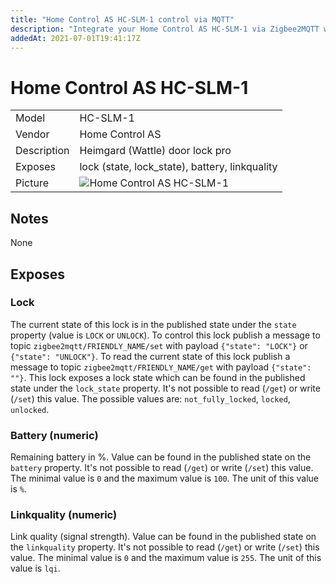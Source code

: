 ```yaml
---
title: "Home Control AS HC-SLM-1 control via MQTT"
description: "Integrate your Home Control AS HC-SLM-1 via Zigbee2MQTT with whatever smart home infrastructure you are using without the vendors bridge or gateway."
addedAt: 2021-07-01T19:41:17Z
---
```


<!-- !!!! -->
<!-- ATTENTION: This file is auto-generated through docgen! -->
<!-- You can only edit the "## Notes"-Section. -->
<!-- !!!! -->

# Home Control AS HC-SLM-1

|     |     |
|-----|-----|
| Model | HC-SLM-1  |
| Vendor  | Home Control AS  |
| Description | Heimgard (Wattle) door lock pro |
| Exposes | lock (state, lock_state), battery, linkquality |
| Picture | ![Home Control AS HC-SLM-1](https://psi-4ward.github.io/zigbee2mqtt.io/images/devices/HC-SLM-1.jpg) |


## Notes

None



## Exposes

### Lock 
The current state of this lock is in the published state under the `state` property (value is `LOCK` or `UNLOCK`).
To control this lock publish a message to topic `zigbee2mqtt/FRIENDLY_NAME/set` with payload `{"state": "LOCK"}` or `{"state": "UNLOCK"}`.
To read the current state of this lock publish a message to topic `zigbee2mqtt/FRIENDLY_NAME/get` with payload `{"state": ""}`.
This lock exposes a lock state which can be found in the published state under the `lock_state` property. It's not possible to read (`/get`) or write (`/set`) this value. The possible values are: `not_fully_locked`, `locked`, `unlocked`.

### Battery (numeric)
Remaining battery in %.
Value can be found in the published state on the `battery` property.
It's not possible to read (`/get`) or write (`/set`) this value.
The minimal value is `0` and the maximum value is `100`.
The unit of this value is `%`.

### Linkquality (numeric)
Link quality (signal strength).
Value can be found in the published state on the `linkquality` property.
It's not possible to read (`/get`) or write (`/set`) this value.
The minimal value is `0` and the maximum value is `255`.
The unit of this value is `lqi`.

